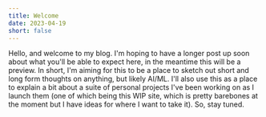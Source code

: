 ```yaml
---
title: Welcome
date: 2023-04-19
short: false
---
```


Hello, and welcome to my blog. I'm hoping to have a longer post up soon about what you'll be able to expect here, in the meantime this will be a preview. In short, I'm aiming for this to be a place to sketch out short and long form thoughts on anything, but likely AI/ML. I'll also use this as a place to explain a bit about a suite of personal projects I've been working on as I launch them (one of which being this WIP site, which is pretty barebones at the moment but I have ideas for where I want to take it). So, stay tuned.
